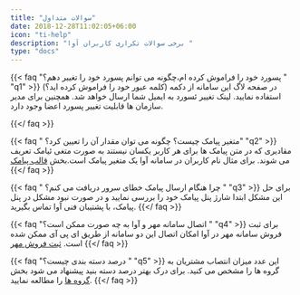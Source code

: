 ```yaml
---
title: "سوالات متداول"
date: 2018-12-28T11:02:05+06:00
icon: "ti-help"
description: "برخی سوالات تکراری کاربران آوا "
type: "docs"
---
```


{{< faq "پسورد خود را فراموش کرده ام،چگونه می توانم پسورد خود را تغییر دهم؟ " "q1" >}}
در صفحه لاگ این سامانه از دکمه (کلمه عبور خود را فراموش کرده اید؟) استفاده نمایید. لینک تغییر ئسورد به ایمیل شما ارسال خواهد شد. همچنین برای مدیر سازمان ها قابلیت تغییر پسورد اعضا وجود دارد.

{{</ faq >}}

{{< faq " متغیر پیامک چیست؟ چگونه می توان مقدار آن را تعیین کرد؟" "q2" >}}
مقادیری که در متن پیامک ها برای هر کاربر یکسان نیستند به صورت متغی ئیامک تعریف می شوند. برای مثال نام کاربران در سامانه آوا یک متغیر پیامک است.بخش [قالب پیامک](../administrator/organizer/#قالب-پیامک)
{{</ faq >}}

{{< faq " چرا هنگام ارسال پیامک خطای سرور دریافت می کنم؟ " "q3" >}}
برای حل این مشکل ابتدا شارژ پنل پیامک خود را بررسی نمایید و در صورت نبود مشکل در پنل پیامک، با پشتیبان فنی آوا تماس بگیرید.
{{</ faq >}}

{{< faq "اتصال سامانه مهر و آوا به چه صورت ممکن است؟ " "q4" >}}
برای ثبت فروش سامانه مهر در آوا امکان اتصال این دو سامانه از طریق ای پی آی ممکن شده است. [ثبت فروش مهر](../administrator/organizer/#ثبت-فروش-مهر)
{{</ faq >}}

{{< faq "درصد دسته بندی چیست؟ " "q5" >}}
این عدد میزان انتصاب مشتریان به گروه ها را مشخص می کنید. برای درک بهتر درصد دسته بنید پیشنهاد می شود بخش [گروه ها](../administrator/organizer/#گروه-ها) را مطالعه نمایید.
{{</ faq >}}
